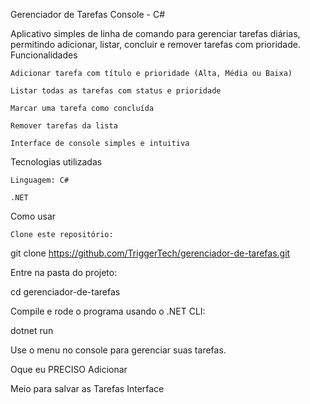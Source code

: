 Gerenciador de Tarefas Console - C#

Aplicativo simples de linha de comando para gerenciar tarefas diárias, permitindo adicionar, listar, concluir e remover tarefas com prioridade.
Funcionalidades

    Adicionar tarefa com título e prioridade (Alta, Média ou Baixa)

    Listar todas as tarefas com status e prioridade

    Marcar uma tarefa como concluída

    Remover tarefas da lista

    Interface de console simples e intuitiva

Tecnologias utilizadas

    Linguagem: C#

    .NET 

Como usar

    Clone este repositório:

git clone https://github.com/TriggerTech/gerenciador-de-tarefas.git

Entre na pasta do projeto:

cd gerenciador-de-tarefas

Compile e rode o programa usando o .NET CLI:

dotnet run

Use o menu no console para gerenciar suas tarefas.

Oque eu PRECISO Adicionar

 Meio para salvar as Tarefas
 Interface 